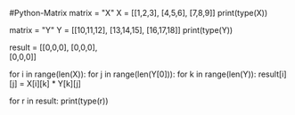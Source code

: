#Python-Matrix
matrix = "X"
X = [[1,2,3],
    [4,5,6],
    [7,8,9]]
print(type(X))

matrix = "Y"
Y = [[10,11,12],
    [13,14,15],
    [16,17,18]]
print(type(Y))

result = [[0,0,0],
         [0,0,0],       
         [0,0,0]]
         
for i in range(len(X)):
   for j in range(len(Y[0])):
      for k in range(len(Y)):
         result[i][j] = X[i][k] * Y[k][j]

for r in result:
   print(type(r))
